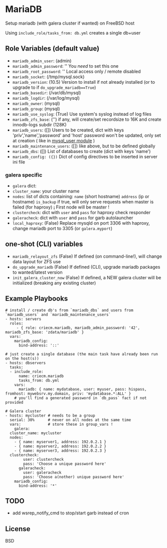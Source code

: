 # MariaDB

Setup mariadb (with galera cluster if wanted) on FreeBSD host

Using `include_role/tasks_from: db.yml` creates a single db+user

## Role Variables (default value)
* `mariadb_admin_user`: (admin)
* `mariadb_admin_password`: ''
  You *need* to set this one
* `mariadb_root_password`: ''
  Local access only / remote disabled
* `mariadb_socket`: (/tmp/mysql.sock)
* `mariadb_version`: (10.5)
  Version to install if not already installed (or to upgrade to if `do_upgrade_mariadb==True`)
* `mariadb_basedir`: (/var/db/mysql)
* `mariadb_logdir`: (/var/log/mysql)
* `mariadb_owner`: (mysql)
* `mariadb_group`: (mysql)
* `mariadb_use_syslog`: (True)
  Use system's syslog instead of log files
* `mariadb_zfs_base`: ('')
  if any, will create/set recordsize to 16K and create innodb-logs subdir (128K)
* `mariadb_users`: ([])
  Users to be created, dict with keys 'priv','name','password' and 'host'
  password won't be updated, only set at creation
  ( like in [mysql_user module](http://docs.ansible.com/ansible/latest/mysql_user_module.html "mysql_user module") )
* `mariadb_maintenance_users`: ([])
  like above, but to be defined globally
* `mariadb_dbs`: ([])
  List of databases to create (dict with keys 'name')
* `mariadb_config: ({})`
  Dict of config directives to be inserted in server ini file

### galera specific
* `galera` dict:
*   `cluster_name`: your cluster name
*   `nodes`: list of dicts containing:
      `name` (short hostname)
      `address` (ip or hostname)
      `is_backup` if true, will only serve requests when master is failed (for haproxy)
    ¡ First node will be master !
*   `clustercheck`: dict with `user` and `pass` for haproxy check responder
*   `galeracheck`: dict with `user` and `pass` for garb autolauncher
*   `local_haproxy`: (False)
    Replace mysqld on port 3306 with haproxy, change mariadb port to 3305 (or `galera.myport`)

## one-shot (CLI) variables
* `mariadb_relayout_zfs` (False)
  If defined (on command-line!), will change data layout for ZFS use
* `do_upgrade_mariadb` (False)
  If defined (CLI), upgrade mariadb packages to wanted/latest version
* `init_galera_cluster_now` (False)
  If defined, a NEW galera cluster will be initialized (breaking any existing cluster)

## Example Playbooks

    # install / create db's from `mariadb_dbs` and users from `mariadb_users` and `mariadb_maintenance_users`
    - hosts: servers
      roles:
         - { role: criecm.mariadb, mariadb_admin_password: '42', mariadb_zfs_base: 'zdata/mariadb' }
      vars:
        mariadb_config:
          bind-address: '::'

    # just create a single database (the main task have already been run on the host(s))
    - hosts: dbservers
      tasks:
      - include_role:
          name: criecm.mariadb
          tasks_from: db.yml
        vars:
          mariadb: { name: mydatabase, user: myuser, pass: hispass, fromhost: mywebsrv.my.domain, priv: 'mydatabase.*:ALL' }
        # you'll find a generated password in `db_pass` fact if not provided

    # Galera cluster
    - hosts: mycluster # needs to be a group
      serial: 30%      # never on all nodes at the same time
      vars:            # store these in group_vars !
        galera:
	  cluster_name: mycluster
	  nodes:
	    - { name: myserver1, address: 192.0.2.1 }
	    - { name: myserver2, address: 192.0.2.2 }
	    - { name: myserver3, address: 192.0.2.3 }
	  clustercheck:
            user: clustercheck
            pass: 'Choose a unique password here'
          galeracheck:
            user: galeracheck
            pass: 'Choose a(nother) unique password here'
        mariadb_config:
          bind-address: '*'

## TODO
* add wsrep_notify_cmd to stop/start garb instead of cron

## License

BSD
